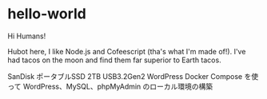 # hello-world

Hi Humans!

Hubot here, I like Node.js and Cofeescript (tha's what I'm made of!).
I've had tacos on the moon and find them far superior to Earth tacos.

SanDisk ポータブルSSD 2TB USB3.2Gen2 
WordPress
Docker Compose を使って WordPress、MySQL、phpMyAdmin のローカル環境の構築
